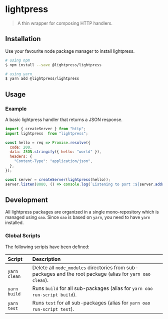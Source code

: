 # lightpress

> A thin wrapper for composing HTTP handlers.


## Installation

Use your favourite node package manager to install lightpress.

```bash
# using npm
$ npm install --save @lightpress/lightpress

# using yarn
$ yarn add @lightpress/lightpress
```


## Usage

### Example

A basic lightpress handler that returns a JSON response. 

```js
import { createServer } from "http";
import lightpress  from "lightpress";

const hello = req => Promise.resolve({
  code: 200,
  data: JSON.stringify({ hello: "world" }),
  headers: {
    "Content-Type": "application/json",
  },
});

const server = createServer(lightpress(hello));
server.listen(8080, () => console.log(`Listening to port :${server.address().port} …`));
```


## Development

All lightpress packages are organized in a single mono-repository which is managed using `oao`. Since `oao` is based on `yarn`, you need to have `yarn` installed.

### Global Scripts

The following scripts have been defined:

| Script        | Description
| :------------ | :-------------------------------------------------------------
| `yarn clean`  | Delete all `node_modules` directories from sub-packages and the root package (alias for `yarn oao clean`).
| `yarn build`  | Runs `build` for all sub-packages (alias for `yarn oao run-script build`).
| `yarn test`   | Runs `test` for all sub-packages (alias for `yarn oao run-script test`).
